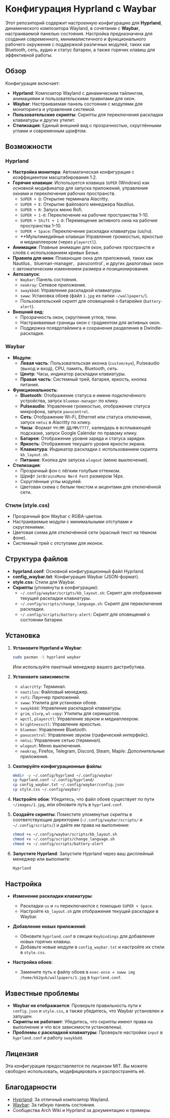 # Конфигурация Hyprland с Waybar

Этот репозиторий содержит настроенную конфигурацию для **Hyprland**, динамического композитора Wayland, в сочетании с **Waybar**, настраиваемой панелью состояния. Настройка предназначена для создания современного, минималистичного и функционального рабочего окружения с поддержкой различных модулей, таких как Bluetooth, сеть, аудио и статус батареи, а также горячих клавиш для эффективной работы.

## Обзор

Конфигурация включает:
- **Hyprland**: Композитор Wayland с динамическим тайлингом, анимациями и пользовательскими правилами для окон.
- **Waybar**: Настраиваемая панель состояния с модулями для мониторинга и управления системой.
- **Пользовательские скрипты**: Скрипты для переключения раскладки клавиатуры и других утилит.
- **Стилизация**: Единый внешний вид с прозрачностью, скруглёнными углами и современным шрифтом.

## Возможности

### Hyprland
- **Настройка монитора**: Автоматическая конфигурация с коэффициентом масштабирования 1.2.
- **Горячие клавиши**: Используется клавиша `SUPER` (Windows) как основной модификатор для запуска приложений, управления окнами и переключения рабочих пространств.
  - `SUPER + Q`: Открытие терминала Alacritty.
  - `SUPER + E`: Открытие файлового менеджера Nautilus.
  - `SUPER + R`: Запуск меню Rofi.
  - `SUPER + 1-0`: Переключение на рабочие пространства 1–10.
  - `SUPER + Shift + 1-0`: Перемещение активного окна на рабочие пространства 1–10.
  - `SUPER + Space`: Переключение раскладки клавиатуры (us/ru).
  - **Мультимедийные клавиши Управление громкостью, яркостью и медиаплеером (через `playerctl`).
- **Анимации**: Плавные анимации для окон, рабочих пространств и слоёв с использованием кривых Безье.
- **Правила для окон**: Плавающие окна для приложений, таких как Nautilus`, `blueman-manager`, `pavucontrol`, и других диалоговых окон с автоматическим изменением размера и позиционирования.
- **Автозапуск**:
  - `Waybar`: Панель состояния.
  - `neokray`: Сетевое приложение.
  - `swaykbdd`: Управление раскладкой клавиатуры.
  - `swww`: Установка обоев (файл `1.jpg` из папки `~/wallpapers/`).
  - Пользовательский скрипт для оповещений о батарейке (`battery-alert`).
- **Внешний вид**:
  - Прозрачность окон, скругления углов, тени.
  - Настраиваемые границы окон с градиентом для активных окон.
  - Поддержка псевдотайлинга и сохранения разделения в Dwindle-раскладке.

### Waybar
- **Модули**:
  - **Левая часть**: Пользовательская иконка (`custom/eye`), Pulseaudio (выход и вход), CPU, память, Bluetooth, сеть.
  - **Центр**: Часы, индикатор раскладки клавиатуры.
  - **Правая часть**: Системный трей, батарея, яркость, кнопка питания.
- **Функциональность**:
  - **Bluetooth**: Отображение статуса и имени подключённого устройства, запуск `blueman-manager` по клику.
  - **Pulseaudio**: Управление громкостью, отображение статуса микрофона, запуск `pavucontrol`.
  - **Сеть**: Отображение Wi-Fi, Ethernet или статуса отключения, запуск `nmtui` в Alacritty по клику.
  - **Часы**: Формат `ЧЧ:ММ ДД/ММ/ГГГГ`, календарь в всплывающей подсказке, запуск Google Calendar по правому клику.
  - **Батарея**: Отображение уровня заряда и статуса зарядки.
  - **Яркость**: Отображение текущего уровня яркости экрана.
  - **Клавиатура**: Индикатор раскладки с использованием скрипта `kb_layout.sh`.
  - **Питание**: Кнопка для запуска `wlogout` (меню выключения).
- **Стилизация**:
  - Прозрачный фон с лёгким голубым оттенком.
  - Шрифт `JetBrainsMono Nerd Font` размером 14px.
  - Скруглённые углы модулей.
  - Цветовая схема с белым текстом и акцентами для отключённой сети.

### Стили (style.css)
- Прозрачный фон Waybar с RGBA-цветом.
- Настраиваемые модули с минимальными отступами и скруглениями.
- Цветовая схема для отключённой сети (красный текст на тёмном фоне).
- Системный трей с отступами для иконок.

## Структура файлов

- **hyprland.conf**: Основной конфигурационный файл Hyprland.
- **config_waybar.txt**: Конфигурация Waybar (JSON-формат).
- **style.css**: Стили для Waybar.
- **Скрипты** (упомянуты в конфигурации):
  - `~/.config/waybar/scripts/kb_layout.sh`: Скрипт для отображения текущей раскладки клавиатуры.
  - `~/.config/scripts/change_language.sh`: Скрипт для переключения раскладки.
  - `~/.config/scripts/battery-alert`: Скрипт для оповещений о состоянии батареи.

## Установка

1. **Установите Hyprland и Waybar**:
   ```bash
   sudo pacman -S hyprland waybar
   ```
   Или используйте пакетный менеджер вашего дистрибутива.

2. **Установите зависимости**:
   - `alacritty`: Терминал.
   - `nautilus`: Файловый менеджер.
   - `rofi`: Лаунчер приложений.
   - `swww`: Утилита для установки обоев.
   - `swaykbdd`: Управление раскладкой клавиатуры.
   - `grim`, `slurp`, `wl-copy`: Утилиты для скриншотов.
   - `wpctl`, `playerctl`: Управление звуком и медиаплеером.
   - `brightnessctl`: Управление яркостью.
   - `blueman`: Управление Bluetooth.
   - `pavucontrol`: Управление звуком (графический интерфейс).
   - `nmtui`: Управление сетью (терминал).
   - `wlogout`: Меню выключения.
   - `neokray`, Firefox, Telegram, Discord, Steam, Maple: Дополнительные приложения.

3. **Скопируйте конфигурационные файлы**:
   ```bash
   mkdir -p ~/.config/hyprland ~/.config/waybar
   cp hyprland.conf ~/.config/hyprland/
   cp config_waybar.txt ~/.config/waybar/config.json
   cp style.css ~/.config/waybar/
   ```

4. **Настройте обои**:
   Убедитесь, что файл обоев существует по пути `~/images/1.jpg`, или обновите путь в `hyprland.conf`.

5. **Создайте скрипты**:
   Поместите упомянутые скрипты в соответствующие директории (`~/.config/waybar/scripts/` и `~/.config/scripts/`) и дайте им права на выполнение:
   ```bash
   chmod +x ~/.config/waybar/scripts/kb_layout.sh
   chmod +x ~/.config/scripts/change_language.sh
   chmod +x ~/.config/scripts/battery-alert
   ```

6. **Запустите Hyprland**:
   Запустите Hyprland через ваш дисплейный менеджер или выполните:
   ```bash
   Hyprland
   ```

## Настройка

- **Изменение раскладки клавиатуры**:
  - Раскладки `us` и `ru` переключаются с помощью `SUPER + Space`.
  - Настройте `kb_layout.sh` для отображения текущей раскладки в Waybar.
- **Добавление новых приложений**:
  - Обновите `hyprland.conf` в секции `Keybindings` для добавления новых горячих клавиш.
  - Добавьте новые модули в `config_waybar.txt` и настройте их стили в `style.css`.

- **Настройка обоев**:
  - Замените путь к файлу обоев в `exec-once = swww img /home/kk2gvb/wallpapers/1.jpg` в `hyprland.conf`.

## Известные проблемы

- **Waybar не отображается**: Проверьте правильность пути к `config.json` и `style.css`, а также убедитесь, что Waybar установлен и запущен.
- **Скрипты не работают**: Убедитесь, что скрипты имеют права на выполнение и что все зависимости установлены).
- **Проблемы с раскладкой клавиатуры**: Проверьте настройки `input` в `hyprland.conf` и работу `swaykbdd`.

## Лицензия

Эта конфигурация предоставляется по лицензии MIT. Вы можете свободно использовать, модифицировать и распространять её.

## Благодарности

- [Hyprland](https://hyprland.org/): За отличный композитор Wayland.
- [Waybar](https://github.com/Alexays/Waybar): За гибкую панель состояния.
- Сообщества Arch Wiki и Hyprland за документацию и примеры.
